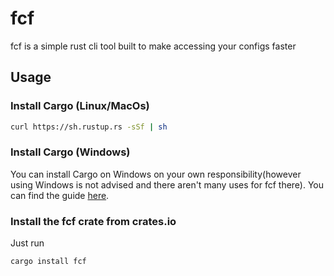 # fcf
fcf is a simple rust cli tool built to make accessing your configs faster

## Usage

### Install Cargo (Linux/MacOs)

```bash
curl https://sh.rustup.rs -sSf | sh
```

### Install Cargo (Windows)
You can install Cargo on Windows on your own responsibility(however using Windows is not advised and there aren't many uses for fcf there).
You can find the guide [here](https://doc.rust-lang.org/cargo/getting-started/installation.html).

### Install the fcf crate from crates.io
Just run
```bash
cargo install fcf
```
